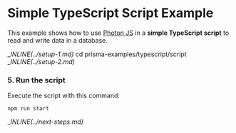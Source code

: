 # Simple TypeScript Script Example

This example shows how to use [Photon JS](https://photonjs.prisma.io/) in a **simple TypeScript script** to read and write data in a database.

__INLINE(../_setup-1.md)__
cd prisma-examples/typescript/script
__INLINE(../_setup-2.md)__

### 5. Run the script

Execute the script with this command: 

```
npm run start
```

__INLINE(../_next-steps.md)__